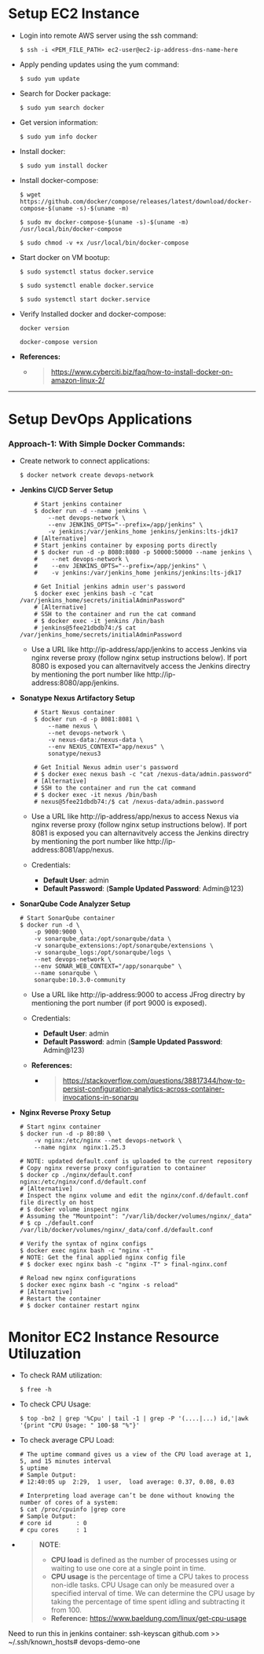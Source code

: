 # Setup EC2 Instance

- Login into remote AWS server using the ssh command:
    ```shell
    $ ssh -i <PEM_FILE_PATH> ec2-user@ec2-ip-address-dns-name-here
    ```
- Apply pending updates using the yum command:
    ```shell
    $ sudo yum update
    ```
- Search for Docker package:
    ```shell
    $ sudo yum search docker
    ```
- Get version information:
    ```shell
    $ sudo yum info docker
    ```
- Install docker:
    ```shell
    $ sudo yum install docker
    ```
- Install docker-compose:
    ```shell
    $ wget https://github.com/docker/compose/releases/latest/download/docker-compose-$(uname -s)-$(uname -m) 
    
    $ sudo mv docker-compose-$(uname -s)-$(uname -m) /usr/local/bin/docker-compose
    
    $ sudo chmod -v +x /usr/local/bin/docker-compose
    ```
- Start docker on VM bootup:
    ```shell
    $ sudo systemctl status docker.service

    $ sudo systemctl enable docker.service

    $ sudo systemctl start docker.service
    ```
- Verify Installed docker and docker-compose:
    ```shell
    docker version

    docker-compose version
    ```
- **References:**
    - > https://www.cyberciti.biz/faq/how-to-install-docker-on-amazon-linux-2/
---
# Setup DevOps Applications

### Approach-1: With Simple Docker Commands:
- Create network to connect applications:
    ```shell
    $ docker network create devops-network
    ```

- **Jenkins CI/CD Server Setup**

    ```shell
        # Start jenkins container
        $ docker run -d --name jenkins \
            --net devops-network \
            --env JENKINS_OPTS="--prefix=/app/jenkins" \
            -v jenkins:/var/jenkins_home jenkins/jenkins:lts-jdk17
        # [Alternative]
        # Start jenkins container by exposing ports directly
        # $ docker run -d -p 8080:8080 -p 50000:50000 --name jenkins \
        #    --net devops-network \
        #    --env JENKINS_OPTS="--prefix=/app/jenkins" \
        #    -v jenkins:/var/jenkins_home jenkins/jenkins:lts-jdk17
        
        # Get Initial jenkins admin user's password
        $ docker exec jenkins bash -c "cat /var/jenkins_home/secrets/initialAdminPassword"
        # [Alternative]
        # SSH to the container and run the cat command
        # $ docker exec -it jenkins /bin/bash
        # jenkins@5fee21dbdb74:/$ cat /var/jenkins_home/secrets/initialAdminPassword

    ```
    -   Use a URL like http://ip-address/app/jenkins to access Jenkins via nginx reverse proxy (follow nginx setup instructions below). If port 8080 is exposed you can alternavitvely access the Jenkins directry by mentioning the port number like http://ip-address:8080/app/jenkins.
    

- **Sonatype Nexus Artifactory Setup**

    ```shell
        # Start Nexus container
        $ docker run -d -p 8081:8081 \
            --name nexus \
            --net devops-network \
            -v nexus-data:/nexus-data \
            --env NEXUS_CONTEXT="app/nexus" \
            sonatype/nexus3

        # Get Initial Nexus admin user's password
        # $ docker exec nexus bash -c "cat /nexus-data/admin.password"
        # [Alternative]
        # SSH to the container and run the cat command
        # $ docker exec -it nexus /bin/bash
        # nexus@5fee21dbdb74:/$ cat /nexus-data/admin.password
    ```

    - Use a URL like http://ip-address/app/nexus to access Nexus via nginx reverse proxy (follow nginx setup instructions below). If port 8081 is exposed you can alternavitvely access the Jenkins directry by mentioning the port number like http://ip-address:8081/app/nexus.

    - Credentials:
        - **Default User**: admin
        - **Default Password**: <Add file path here...> (**Sample Updated Password**: Admin@123)



- **SonarQube Code Analyzer Setup**
    ```shell
    # Start SonarQube container
    $ docker run -d \
        -p 9000:9000 \
        -v sonarqube_data:/opt/sonarqube/data \
        -v sonarqube_extensions:/opt/sonarqube/extensions \
        -v sonarqube_logs:/opt/sonarqube/logs \
        --net devops-network \
        --env SONAR_WEB_CONTEXT="/app/sonarqube" \
        --name sonarqube \
        sonarqube:10.3.0-community
    ```

    - Use a URL like http://ip-address:9000 to access JFrog directry by mentioning the port number (if port 9000 is exposed).

    - Credentials:
        - **Default User**: admin
        - **Default Password**: admin (**Sample Updated Password**: Admin@123)

    - **References:**
        - > https://stackoverflow.com/questions/38817344/how-to-persist-configuration-analytics-across-container-invocations-in-sonarqu 

- **Nginx Reverse Proxy Setup**
    ```shell
    # Start nginx container
    $ docker run -d -p 80:80 \
        -v nginx:/etc/nginx --net devops-network \
        --name nginx  nginx:1.25.3

    # NOTE: updated default.conf is uploaded to the current repository
    # Copy nginx reverse proxy configuration to container
    $ docker cp ./nginx/default.conf  nginx:/etc/nginx/conf.d/default.conf
    # [Alternative]
    # Inspect the nginx volume and edit the nginx/conf.d/default.conf file directly on host
    # $ docker volume inspect nginx 
    # Assuming the "Mountpoint": "/var/lib/docker/volumes/nginx/_data"
    # $ cp ./default.conf  /var/lib/docker/volumes/nginx/_data/conf.d/default.conf

    # Verify the syntax of nginx configs
    $ docker exec nginx bash -c "nginx -t"
    # NOTE: Get the final applied nginx config file
    # $ docker exec nginx bash -c "nginx -T" > final-nginx.conf

    # Reload new nginx configurations
    $ docker exec nginx bash -c "nginx -s reload"
    # [Alternative]
    # Restart the container
    # $ docker container restart nginx
    ```

# Monitor EC2 Instance Resource Utiluzation
- To check RAM utilization:
    ```shell
    $ free -h
    ```
- To check CPU Usage:
    ```shell
    $ top -bn2 | grep '%Cpu' | tail -1 | grep -P '(....|...) id,'|awk '{print "CPU Usage: " 100-$8 "%"}'
    ```

- To check average CPU Load:
    ```shell
    # The uptime command gives us a view of the CPU load average at 1, 5, and 15 minutes interval
    $ uptime
    # Sample Output:
    # 12:40:05 up  2:29,  1 user,  load average: 0.37, 0.08, 0.03

    # Interpreting load average can’t be done without knowing the number of cores of a system:
    $ cat /proc/cpuinfo |grep core
    # Sample Output:
    # core id		: 0
    # cpu cores	    : 1
    ```

- > **NOTE**:
  > - **CPU load** is defined as the number of processes using or waiting to use one core at a single point in time.
  > -  **CPU usage** is the percentage of time a CPU takes to process non-idle tasks. CPU Usage can only be measured over a specified interval of time. We can determine the CPU usage by taking the percentage of time spent idling and subtracting it from 100. 
  > - **Reference:** https://www.baeldung.com/linux/get-cpu-usage




Need to run this in jenkins container:
ssh-keyscan github.com >> ~/.ssh/known_hosts# devops-demo-one
